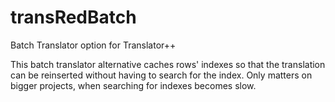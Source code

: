# transRedBatch
Batch Translator option for Translator++

This batch translator alternative caches rows' indexes so that the translation can be reinserted without having to search for the index. Only matters on bigger projects, when searching for indexes becomes slow.